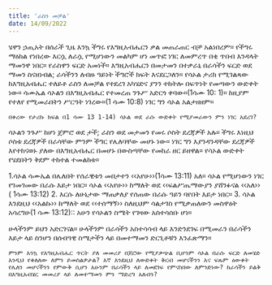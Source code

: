 ```yaml
---
title: 'ራስን መቻል'
date: 14/09/2022
---
```


ሄዋን ኃጢአት በሰራች ጊዜ እንኳ ችግሩ የእግዚአብሔርን ቃል መጠራጠር ብቻ አልነበረም። የችግሩ ማዕከል የነበረው እርሷ ለራሷ የሚሆነውን መልካም ሆነ መጥፎ ነገር ለመምረጥ በቂ ጥበብ እንዳላት ማመንዋ ነበር። የራስዋን ፍርድ አመነች። እግዚአብሔርን በመታመን በተቃራኒ በራሳችን ፍርድ ወደ ማመን ስናዘነብል; ራሳችንን ለብዙ ዓይነት ችግሮች ክፍት እናደርጋለን። የሳኦል ታሪክ የሚገልጻው ከእግዚአብሔር ተለይቶ ራስን ለመቻል የተደረገ አካሄድና ያንን ተከትሎ በፍጥነት የመጣውን ውድቀት ነው። ሳሙኤል ሳኦልን በእግዚአብሔር የተመረጠ ንጉሥ አድርጎ ቀባው።(1ሳሙ 10: 1)። ከዚያም የተለየ የሚመራበትን ሥርዓት ነገረው።(1 ሳሙ 10:8) ነገር ግን ሳኦል አልታዘዘም።

`በቀረው የታሪኩ ክፍል በ1 ሳሙ 13 1-14) ሳኦል ወደ ራሱ ውድቀት የሚያመራውን ምን ነገር አደረገ?`

ሳኦልን ንጉሥ ከሆነ ጀምሮ ወደ ታች; ራስን ወደ መታመን የመሩ ሶስት ደረጃዎች አሉ። ችግሩ እነዚህ ሶስቱ ደረጃዎች በራሳቸው ምንም ችግር የሌለባቸው መሆኑ ነው። ነገር ግን እያንዳንዳቸው ደረጃዎች እየተከናወኑ ያለው በእግዚአብሔር በመሆኑ በውስጣቸው የመከራ ዘር ይዘዋል። የሳኦል ውድቀት የሄደበትን ቅደም ተከተል ተመልከቱ።

1.ሳኦል ሳሙኤል በሌለበት የሰራዊቱን መበታተን ‹‹አየሁ››(1ሳሙ 13:11) አለ። ሳኦል የሚሆነውን ነገር የገመገመው በራሱ እይታ ነበር። ሳኦል ‹‹አየሁ›› ከማለት ወደ ‹‹ፍልሥጤማውያን ያሸንፉናል ‹‹አለ›› ( 1ሳሙ 13:12)
2. እርሱ ለሁኔታው ማጠቃለያ የሰጠው በራሱ ዓይን ባየበት እይታ ነበር።
3. ሳኦል እንደዚህ ‹‹አልኩ›› ከማለት ወደ ‹‹ተሰማኝ›› ስለዚህም ሳልታገስ የሚቃጠለውን መስዋዕት አሳረግሁ(1 ሳሙ 13:12):: አሁን የሳኦልን ስሜት የገዛው አስተሳሰቡ ሆነ።

ሁላችንም ይህን አድርገናል። ሁላችንም በራሳችን አስተሳሳብ ላይ እንድንደገፍ በሚመራን በራሳችን እይታ ላይ ስንሆን በሰብዓዊ ስሜታችን ላይ በመተማመን ድርጊቶቹን እንፈጽማን።

`ምንም እንኳ የእግዚአብሔር ጥርት ያለ መመሪያ በጆሮው የሚያቃጭል ቢሆንም ሳኦል በራሱ ፍርድ ለመሄድ እንዲህ የቀለለው ለምን ይመስልዎታል? እኛ እንደዚህ ለውድቀት ቅርብ መሆናችንን እና ፍጹም ዕውቀት የሌለን መሆናችንን የምውቅ ሲሆን አሁንም በራሳችን ላይ ለመደገፍ የምናስበው ለምንድነው? ከራሳችን ይልቅ በእግዚአብሄር መመሪያ ላይ ለመተማመን ምን ማድረግ አለብን?`